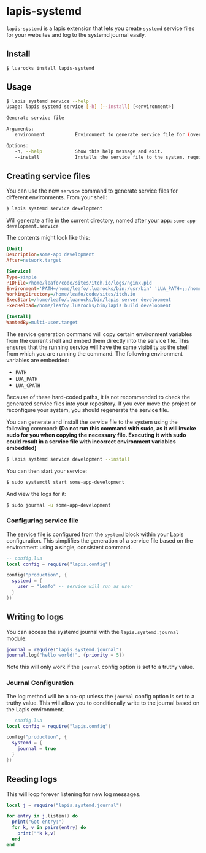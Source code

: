 # lapis-systemd

`lapis-systemd` is a lapis extension that lets you create `systemd` service
files for your websites and log to the systemd journal easily.

## Install

```
$ luarocks install lapis-systemd
```

## Usage


```bash
$ lapis systemd service --help
Usage: lapis systemd service [-h] [--install] [<environment>]

Generate service file

Arguments:
   environment           Environment to generate service file for (overrides --environment)

Options:
   -h, --help            Show this help message and exit.
   --install             Installs the service file to the system, requires sudo permission
```

## Creating service files

You can use the new `service` command to generate service files for different
environments. From your shell:

```bash
$ lapis systemd service development
```

Will generate a file in the current directory, named after your app:
`some-app-development.service`

The contents might look like this:

```ini
[Unit]
Description=some-app development
After=network.target

[Service]
Type=simple
PIDFile=/home/leafo/code/sites/itch.io/logs/nginx.pid
Environment='PATH=/home/leafo/.luarocks/bin:/usr/bin' 'LUA_PATH=;;/home/leafo/.luarocks/share/lua/5.1/?.lua;/home/leafo/.luarocks/share/lua/5.1/?/init.lua' 'LUA_CPATH=;;/home/leafo/.luarocks/lib/lua/5.1/?.so'
WorkingDirectory=/home/leafo/code/sites/itch.io
ExecStart=/home/leafo/.luarocks/bin/lapis server development
ExecReload=/home/leafo/.luarocks/bin/lapis build development

[Install]
WantedBy=multi-user.target
```

The service generation command will copy certain environment variables from the
current shell and embed them directly into the service file. This ensures that
the running service will have the same visibility as the shell from which you
are running the command. The following environment variables are embedded:

- `PATH`
- `LUA_PATH`
- `LUA_CPATH`

Because of these hard-coded paths, it is not recommended to check the generated
service files into your repository. If you ever move the project or reconfigure
your system, you should regenerate the service file.

You can generate and install the service file to the system using the following
command: **(Do not run this command with sudo, as it will invoke sudo for you
when copying the necessary file. Executing it with sudo could result in a
service file with incorrect environment variables embedded)**

```bash
$ lapis systemd service development --install
```

You can then start your service:

```bash
$ sudo systemctl start some-app-development
```

And view the logs for it:

```bash
$ sudo journal -u some-app-development
```

### Configuring service file

The service file is configured from the `systemd` block within your Lapis configuration. This simplifies the generation of a service file based on the environment using a single, consistent command.

```lua
-- config.lua
local config = require("lapis.config")

config("production", {
  systemd = {
    user = "leafo" -- service will run as user
  }
})
```

## Writing to logs

You can access the systemd journal with the `lapis.systemd.journal` module:

```lua
journal = require("lapis.systemd.journal")
journal.log("hello world!", {priority = 5})
```

Note this will only work if the `journal` config option is set to a truthy value.

### Journal Configuration

The log method will be a no-op unless the `journal` config option is set to a
truthy value. This will allow you to conditionally write to the journal based
on the Lapis environment.

```lua
-- config.lua
local config = require("lapis.config")

config("production", {
  systemd = {
    journal = true
  }
})
```

## Reading logs

This will loop forever listening for new log messages.

```lua
local j = require("lapis.systemd.journal")

for entry in j.listen() do 
  print("Got entry:")
  for k, v in pairs(entry) do
    print(""k k,v)
  end
end
```



